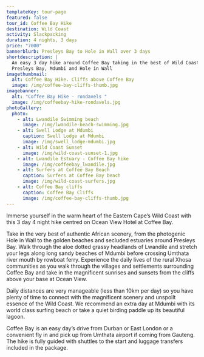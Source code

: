 ```yaml
---
templateKey: tour-page
featured: false
tour_id: Coffee Bay Hike
destination: Wild Coast
activity: Slackpacking
duration: 4 nights, 3 days
price: "7000"
bannerblurb: Presleys Bay to Hole in Wall over 3 days
shortdescription: |
  An easy 3 day hike around Coffee Bay taking in the best of Wild Coast scenery.
  Presleys Bay, Mdumbi and Hole in Wall
imagethumbnail:
  alt: Coffee Bay Hike. Cliffs above Coffee Bay
  image: /img/coffee-bay-cliffs-thumb.jpg
imagebanner:
  alt: "Coffee Bay Hike - rondavels "
  image: /img/coffeebay-hike-rondavels.jpg
photoGallery:
  photo:
    - alt: Lwandile Swimming beach
      image: /img/lwandile-beach-swimming.jpg
    - alt: Swell Lodge at Mdumbi
      caption: Swell Lodge at Mdumbi
      image: /img/swell_lodge-mdumbi.jpg
    - alt: Wild Coast Sunset
      image: /img/wild-coast-sunset-1.jpg
    - alt: Lwandile Estuary - Coffee Bay hike
      image: /img/coffeebay_lwandile.jpg
    - alt: Surfers at Coffee Bay Beach
      caption: Surfers at Coffee Bay beach
      image: /img/wild-coast-surfers.jpg
    - alt: Coffee Bay cliffs
      caption: Coffee Bay Cliffs
      image: /img/coffee-bay-cliffs-thumb.jpg
---
```

Immerse yourself in the warm heart of the Eastern Cape’s Wild Coast with this 3 day 4 night hike centred on Ocean View Hotel at Coffee Bay.

Take in the very best of authentic African scenery, from the photogenic Hole in Wall to the golden beaches and secluded estuaries around Presleys Bay.  Walk through the aloe dotted grassy headlands of Lwandile and stretch your legs along long sandy beaches of Mdumbi before crossing Umthata river mouth by rowboat ferry.  Experience the daily lives of the rural Xhosa communities as you walk through the villages and settlements surrounding Coffee Bay and take in the magnificent sunrises and sunsets from the cliffs above your base at Ocean View.

Daily distances are very manageable (less than 10km per day) so you have plenty of time to connect with the magnificent scenery and unspoilt essence of the Wild Coast.  We recommend an extra day at Mdumbi with its world class surfing beach or take a quiet birding paddle up its beautiful lagoon.

Coffee Bay is an easy day’s drive from Durban or East London or a convenient fly in and pick up from Umthata airport if coming from Gauteng. The hike is fully guided with shuttles to the start and luggage transfers included in the package.
